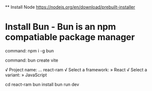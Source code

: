 ** Install Node
https://nodejs.org/en/download/prebuilt-installer

# Install Bun - Bun is an npm compatiable package manager
command: npm i -g bun

command: bun create vite


√ Project name: ... react-ram
√ Select a framework: » React
√ Select a variant: » JavaScript


  cd react-ram
  bun install
  bun run dev